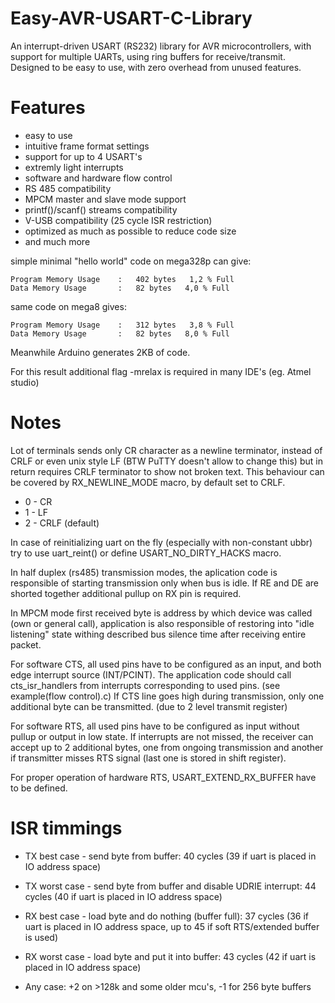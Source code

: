 # Easy-AVR-USART-C-Library
An interrupt-driven USART (RS232) library for AVR microcontrollers, with support for multiple UARTs, using ring
buffers for receive/transmit. Designed to be easy to use, with zero overhead from unused features.

# Features
- easy to use
- intuitive frame format settings
- support for up to 4 USART's
- extremly light interrupts 
- software and hardware flow control
- RS 485 compatibility
- MPCM master and slave mode support
- printf()/scanf() streams compatibility
- V-USB compatibility (25 cycle ISR restriction)
- optimized as much as possible to reduce code size
- and much more

simple minimal "hello world" code on mega328p can give:

	Program Memory Usage 	:	402 bytes   1,2 % Full
	Data Memory Usage 		:	82 bytes   4,0 % Full

same code on mega8 gives:

	Program Memory Usage 	:	312 bytes   3,8 % Full 
	Data Memory Usage 		:	82 bytes   8,0 % Full

Meanwhile Arduino generates 2KB of code.

For this result additional flag -mrelax is required in many IDE's (eg. Atmel studio)

# Notes
Lot of terminals sends only CR character as a newline terminator, instead of CRLF or even unix style LF
(BTW PuTTY doesn't allow to change this) but in return requires CRLF terminator to show not broken text.
This behaviour can be covered by RX_NEWLINE_MODE macro, by default set to CRLF.

- 0 - CR
- 1 - LF
- 2 - CRLF (default)

In case of reinitializing uart on the fly (especially with non-constant ubbr) try to use uart_reint() or define USART_NO_DIRTY_HACKS macro.

In half duplex (rs485) transmission modes, the aplication code is responsible of starting transmission only when bus is idle.
If RE and DE are shorted together additional pullup on RX pin is required.

In MPCM mode first received byte is address by which device was called (own or general call), application is also responsible of restoring into "idle listening" state withing described bus silence time after receiving entire packet.

For software CTS, all used pins have to be configured as an input, and both edge interrupt source (INT/PCINT).
The application code should call cts_isr_handlers from interrupts corresponding to used pins. (see example(flow control).c)
If CTS line goes high during transmission, only one additional byte can be transmitted. (due to 2 level transmit register)

For software RTS, all used pins have to be configured as input without pullup or output in low state.
If interrupts are not missed, the receiver can accept up to 2 additional bytes, one from ongoing transmission 
and another if transmitter misses RTS signal (last one is stored in shift register).

For proper operation of hardware RTS, USART_EXTEND_RX_BUFFER have to be defined.

# ISR timmings

- TX best case - send byte from buffer: 40 cycles (39 if uart is placed in IO address space)
- TX worst case - send byte from buffer and disable UDRIE interrupt: 44 cycles (40 if uart is placed in IO address space) 

- RX best case - load byte and do nothing (buffer full): 37 cycles (36 if uart is placed in IO address space, up to 45 if soft RTS/extended buffer is used)
- RX worst case - load byte and put it into buffer: 43 cycles (42 if uart is placed in IO address space)

- Any case: +2 on >128k and some older mcu's, -1 for 256 byte buffers